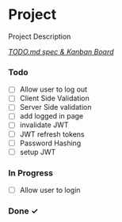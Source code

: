 # Project

Project Description

<em>[TODO.md spec & Kanban Board](https://bit.ly/3fCwKfM)</em>

### Todo

- [ ] Allow user to log out  
- [ ] Client Side Validation  
- [ ] Server Side validation  
- [ ] add logged in page  
- [ ] invalidate JWT  
- [ ] JWT refresh tokens  
- [ ] Password Hashing  
- [ ] setup JWT  

### In Progress

- [ ] Allow user to login  

### Done ✓


